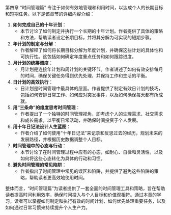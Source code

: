 第四章 “时间管理篇” 专注于如何有效地管理和利用时间，以达成个人的长期目标和短期任务。以下是该章节的详细内容介绍：

1. **如何完成自己的十年计划**：
   - 本节讨论了如何制定并执行一个长期的十年计划。作者提供了具体的策略和方法，帮助读者设定长期目标，并将其分解为可实现的短期步骤。
2. **年计划的制定与分解**：
   - 作者解释了如何将长期目标分解为年度计划，并确保这些计划的具体性和可执行性。这包括如何确定年度重点任务和如何跟踪进度。
3. **月计划的统筹调度**：
   - 月计划是连接年计划和周计划的关键环节。作者讲述了如何有效安排每月的时间，确保关键任务得到优先处理，并保持工作和生活的平衡。
4. **日计划的高效执行**：
   - 日计划是时间管理中最具体的层面。作者提供了制定有效日计划的技巧，包括如何安排日常工作、如何应对突发事件，以及如何确保每天都有所成就。
5. **用“三条命”的维度思考时间管理**：
   - 作者提出了一个独特的时间管理视角，即考虑个人的生理需求、社交需求和成长需求，以平衡日常活动，并确保时间投资于个人发展。
6. **用十年日记法设计人生蓝图**：
   - 作者介绍了如何使用“十年日记法”来记录和反思过去的经历，规划未来的发展路径，并根据历史数据调整个人目标。
7. **时间管理中的心态与行动**：
   - 本节讨论了在时间管理过程中应有的心态，如耐心、自律和灵活性，以及如何将这些心态转化为具体的行动和习惯。
8. **避免时间管理的常见陷阱**：
   - 作者指出了时间管理中常见的误区和陷阱，并提供了避免这些陷阱的策略，帮助读者更高效地使用时间。

整体而言，“时间管理篇”为读者提供了一套全面的时间管理工具和策略，旨在帮助读者提高时间利用效率，确保时间投入与个人目标和价值观相符。通过本章的学习，读者可以掌握如何制定和执行有效的时间计划，如何优先处理重要任务，以及如何通过日常习惯来持续提升个人生产力。